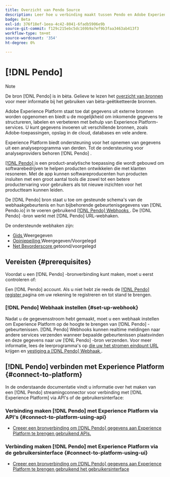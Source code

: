 ```yaml
---
title: Overzicht van Pendo Source
description: Leer hoe u verbinding maakt tussen Pendo en Adobe Experience Platform met behulp van API's of de gebruikersinterface met behulp van webhaken
badge: Beta
exl-id: 376f18ef-1eea-4c42-8041-6fadb5906e9b
source-git-commit: f129c215ebc5dc169b9a7ef9b3faa3463ab413f3
workflow-type: tm+mt
source-wordcount: '354'
ht-degree: 0%

---
```


# [!DNL Pendo]

>[!NOTE]
>
>De bron [!DNL Pendo] is in bèta. Gelieve te lezen het [ overzicht van bronnen ](../../home.md#terms-and-conditions) voor meer informatie bij het gebruiken van bèta-geëtiketteerde bronnen.

Adobe Experience Platform staat toe dat gegevens uit externe bronnen worden opgenomen en biedt u de mogelijkheid om inkomende gegevens te structureren, labelen en verbeteren met behulp van Experience Platform-services. U kunt gegevens invoeren uit verschillende bronnen, zoals Adobe-toepassingen, opslag in de cloud, databases en vele andere.

Experience Platform biedt ondersteuning voor het opnemen van gegevens uit een analyseprogramma van derden. Tot de ondersteuning voor analyseproviders behoren [!DNL Pendo] .

[[!DNL Pendo] ](https://pendo.io/) is een product-analytische toepassing die wordt gebouwd om softwarebedrijven te helpen producten ontwikkelen die met klanten resoneren. Met de app kunnen softwareproducenten hun producten insluiten met een groot aantal tools die zowel tot een betere productervaring voor gebruikers als tot nieuwe inzichten voor het productteam kunnen leiden.

De [!DNL Pendo] bron staat u toe om gesteunde schema&#39;s van de webhaakgebeurtenis en hun bijbehorende gebeurtenisgegevens van [!DNL Pendo.io] in te voeren gebruikend [[!DNL Pendo]  Webhooks ](https://support.pendo.io/hc/en-us/articles/360032285012-Webhooks). De [!DNL Pendo] -bron werkt met [!DNL Pendo] URL-webhaken.

De ondersteunde webhaken zijn:

* [ Gids ](https://support.pendo.io/hc/en-us/articles/8146679315867-Creating-a-Guide) Weergegeven
* [ Opiniepeiling ](https://support.pendo.io/hc/en-us/articles/360031867152-Polls-Classic-) Weergegeven/Voorgelegd
* [ Net Bevorderscore ](https://support.pendo.io/hc/en-us/articles/360033527151-Set-up-an-NPS-Survey) getoond/voorgelegd

## Vereisten {#prerequisites}

Voordat u een [!DNL Pendo] -bronverbinding kunt maken, moet u eerst controleren of:

Een [!DNL Pendo] account. Als u niet hebt zie reeds de [[!DNL Pendo]  register ](https://app.pendo.io/register) pagina om uw rekening te registreren en tot stand te brengen.

### [!DNL Pendo] Webhaak instellen {#set-up-webhook}

Nadat u de gegevensstroom hebt gemaakt, moet u een webhaak instellen om Experience Platform op de hoogte te brengen van [!DNL Pendo] -gebeurtenissen. [!DNL Pendo] Webhooks kunnen realtime meldingen naar andere services verzenden wanneer bepaalde gebeurtenissen plaatsvinden en deze gegevens naar uw [!DNL Pendo] -bron verzenden. Voor meer informatie, lees de leerprogramma&#39;s op [ die uw het stromen eindpunt URL ](../../tutorials/ui/create/analytics/pendo-webhook.md#get-streaming-endpoint) krijgen en [ vestiging a  [!DNL Pendo]  Webhaak ](../../tutorials/ui/create/analytics/pendo-webhook.md#set-up-webhook).

## [!DNL Pendo] verbinden met Experience Platform {#connect-to-platform}

In de onderstaande documentatie vindt u informatie over het maken van een [!DNL Pendo] streamingconnector voor verbinding met [!DNL Experience Platform] via API&#39;s of de gebruikersinterface:

### Verbinding maken [!DNL Pendo] met Experience Platform via API&#39;s {#connect-to-platform-using-api}

* [Creeer een bronverbinding om  [!DNL Pendo]  gegevens aan Experience Platform te brengen gebruikend APIs.](../../tutorials/api/create/analytics/pendo-webhook.md)

### Verbinding maken [!DNL Pendo] met Experience Platform via de gebruikersinterface {#connect-to-platform-using-ui}

* [Creeer een bronverbinding om  [!DNL Pendo]  gegevens aan Experience Platform te brengen gebruikend het gebruikersinterface](../../tutorials/ui/create/analytics/pendo-webhook.md)
